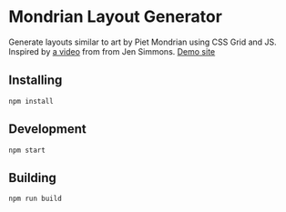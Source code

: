 # Mondrian Layout Generator

Generate layouts similar to art by Piet Mondrian using CSS Grid and JS. Inspired by [a video](https://youtu.be/qNtJ5p3h2A4) from from Jen Simmons.
[Demo site](https://mauricemahan.github.io/mondrian-layout/)

## Installing

```
npm install
```

## Development

```
npm start
```

## Building

```
npm run build
```